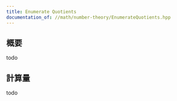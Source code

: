 ```yaml
---
title: Enumerate Quotients
documentation_of: //math/number-theory/EnumerateQuotients.hpp
---
```


## 概要

todo

## 計算量
todo